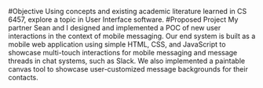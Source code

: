 #Objective
Using concepts and existing academic literature learned in CS 6457, explore a topic in User Interface software.
#Proposed Project
My partner Sean and I designed and implemented a POC of new user interactions in the context of mobile messaging. Our end system is built as a mobile web application using simple HTML, CSS, and JavaScript to showcase multi-touch interactions for mobile messaging and message threads in chat systems, such as Slack. We also implemented a paintable canvas tool to showcase user-customized message backgrounds for their contacts.